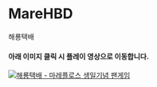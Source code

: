 # MareHBD
해룡택배

#### 아래 이미지 클릭 시 플레이 영상으로 이동합니다.
[![해룡택배 - 마레플로스 생일기념 팬게임](http://img.youtube.com/vi/Ln7s-CBpa60/0.jpg)](https://youtu.be/Ln7s-CBpa60?t=0s)

